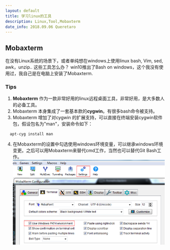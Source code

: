 ```yaml
---
layout: default
title: 学习linux的工具
description: Linux,Tool,Mobaxterm
date_info: 2018.09.06 Queretaro
---
```


## Mobaxterm

在没有Linux系统的场景下，或者单纯想在windows上使用linux bash, Vim, sed, awk，unzip.. 这些工具怎么办？ win10推出了Bash on windows，这个我没有使用过，我自己是在电脑上安装了Mobaxterm.

### Tips

1. **Mobaxterm** 作为一款非常好用的linux远程桌面工具，非常好用，是大多数人的必备工具。
2. Mobaxterm 本身集成了一套基本款的**cygwin**。有很多bash命令被支持。
3. Mobaxterm 增加了对cygwin 的扩展支持，可以直接在终端安装cygwin软件包，假设包名为"man"，安装命令如下：
  ```
	apt-cyg install man
  ```
4. 在Mobaxterm的设置中勾选使用windows环境变量，可以继承windows环境变更。之后可以用Mobaxterm来替代cmd工作，当然也可以替代Git Bash工作。
  ![setting](tool/mobaxterm_config.bmp)